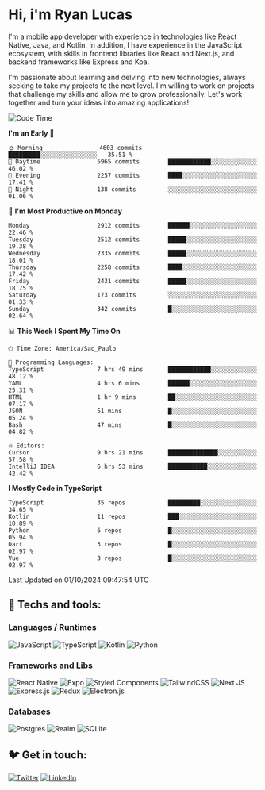 # Hi, i'm Ryan Lucas

I'm a mobile app developer with experience in technologies like React Native, Java, and Kotlin.
In addition, I have experience in the JavaScript ecosystem, with skills in frontend libraries like React and Next.js, and backend frameworks like Express and Koa.

I'm passionate about learning and delving into new technologies, always seeking to take my projects to the next level. I'm willing to work on projects that challenge my skills and allow me to grow professionally. Let's work together and turn your ideas into amazing applications!


<!--START_SECTION:waka-->
![Code Time](http://img.shields.io/badge/Code%20Time-600%20hrs%2040%20mins-blue)

**I'm an Early 🐤** 

```text
🌞 Morning                4603 commits        █████████░░░░░░░░░░░░░░░░   35.51 % 
🌆 Daytime                5965 commits        ████████████░░░░░░░░░░░░░   46.02 % 
🌃 Evening                2257 commits        ████░░░░░░░░░░░░░░░░░░░░░   17.41 % 
🌙 Night                  138 commits         ░░░░░░░░░░░░░░░░░░░░░░░░░   01.06 % 
```
📅 **I'm Most Productive on Monday** 

```text
Monday                   2912 commits        ██████░░░░░░░░░░░░░░░░░░░   22.46 % 
Tuesday                  2512 commits        █████░░░░░░░░░░░░░░░░░░░░   19.38 % 
Wednesday                2335 commits        █████░░░░░░░░░░░░░░░░░░░░   18.01 % 
Thursday                 2258 commits        ████░░░░░░░░░░░░░░░░░░░░░   17.42 % 
Friday                   2431 commits        █████░░░░░░░░░░░░░░░░░░░░   18.75 % 
Saturday                 173 commits         ░░░░░░░░░░░░░░░░░░░░░░░░░   01.33 % 
Sunday                   342 commits         █░░░░░░░░░░░░░░░░░░░░░░░░   02.64 % 
```


📊 **This Week I Spent My Time On** 

```text
🕑︎ Time Zone: America/Sao_Paulo

💬 Programming Languages: 
TypeScript               7 hrs 49 mins       ████████████░░░░░░░░░░░░░   48.12 % 
YAML                     4 hrs 6 mins        ██████░░░░░░░░░░░░░░░░░░░   25.31 % 
HTML                     1 hr 9 mins         ██░░░░░░░░░░░░░░░░░░░░░░░   07.17 % 
JSON                     51 mins             █░░░░░░░░░░░░░░░░░░░░░░░░   05.24 % 
Bash                     47 mins             █░░░░░░░░░░░░░░░░░░░░░░░░   04.82 % 

🔥 Editors: 
Cursor                   9 hrs 21 mins       ██████████████░░░░░░░░░░░   57.58 % 
IntelliJ IDEA            6 hrs 53 mins       ███████████░░░░░░░░░░░░░░   42.42 % 
```

**I Mostly Code in TypeScript** 

```text
TypeScript               35 repos            █████████░░░░░░░░░░░░░░░░   34.65 % 
Kotlin                   11 repos            ███░░░░░░░░░░░░░░░░░░░░░░   10.89 % 
Python                   6 repos             █░░░░░░░░░░░░░░░░░░░░░░░░   05.94 % 
Dart                     3 repos             █░░░░░░░░░░░░░░░░░░░░░░░░   02.97 % 
Vue                      3 repos             █░░░░░░░░░░░░░░░░░░░░░░░░   02.97 % 
```




 Last Updated on 01/10/2024 09:47:54 UTC
<!--END_SECTION:waka-->

## 🔧 Techs and tools: 

### Languages / Runtimes
![JavaScript](https://img.shields.io/badge/javascript-%23323330.svg?style=for-the-badge&logo=javascript&logoColor=%23F7DF1E)
![TypeScript](https://img.shields.io/badge/typescript-%23007ACC.svg?style=for-the-badge&logo=typescript&logoColor=white)
![Kotlin](https://img.shields.io/badge/kotlin-%230095D5.svg?style=for-the-badge&logo=kotlin&logoColor=white) ![Python](https://img.shields.io/badge/python-3670A0?style=for-the-badge&logo=python&logoColor=ffdd54)

### Frameworks and Libs
![React Native](https://img.shields.io/badge/react_native-%2320232a.svg?style=for-the-badge&logo=react&logoColor=%2361DAFB)
![Expo](https://img.shields.io/badge/expo-1C1E24?style=for-the-badge&logo=expo&logoColor=#D04A37)
![Styled Components](https://img.shields.io/badge/styled--components-DB7093?style=for-the-badge&logo=styled-components&logoColor=white)
![TailwindCSS](https://img.shields.io/badge/tailwindcss-%2338B2AC.svg?style=for-the-badge&logo=tailwind-css&logoColor=white)
![Next JS](https://img.shields.io/badge/Next-black?style=for-the-badge&logo=next.js&logoColor=white)
![Express.js](https://img.shields.io/badge/express.js-%23404d59.svg?style=for-the-badge&logo=express&logoColor=%2361DAFB)
![Redux](https://img.shields.io/badge/redux-%23593d88.svg?style=for-the-badge&logo=redux&logoColor=white)
![Electron.js](https://img.shields.io/badge/Electron-191970?style=for-the-badge&logo=Electron&logoColor=white)

### Databases
![Postgres](https://img.shields.io/badge/postgres-%23316192.svg?style=for-the-badge&logo=postgresql&logoColor=white)
![Realm](https://img.shields.io/badge/Realm-39477F?style=for-the-badge&logo=realm&logoColor=white)
![SQLite](https://img.shields.io/badge/sqlite-%2307405e.svg?style=for-the-badge&logo=sqlite&logoColor=white)

## 🐦 Get in touch:

[![Twitter](https://img.shields.io/badge/Twitter-%231DA1F2.svg?style=for-the-badge&logo=Twitter&logoColor=white)](https://twitter.com/ryangst_)
[![LinkedIn](https://img.shields.io/badge/linkedin-%230077B5.svg?style=for-the-badge&logo=linkedin&logoColor=white)](https://www.linkedin.com/in/ryan-lucas-machado/)
